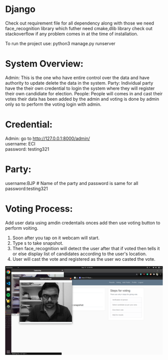 # Django
Check out requirement file for all dependency along with those we need face_recognition library which futher need cmake,dlib library check out stackoverflow if any problem comes in at the time of installation.

To run the project use: python3 manage.py runserver

# System Overview:
Admin: This is the one who have entire control over the data and have authority to update delete the data in the system.
Party: Individual party have the their own credential to login the system where they will register their own candidiate for election.
People: People will comes in and cast their votes their data has been added by the admin and voting is done by admin only so to perform the voting login with admin.

# Credential:
Admin: go to http://127.0.0.1:8000/admin/ <br>
username: ECI <br>
password: testing321 <br>

# Party:
username:BJP  # Name of the party and password is same for all <br>
password:testing321 <br>

# Voting Process:
Add user data using amdin credentails onces add then use voting button to perform voiting.
1. Soon after you tap on it webcam will start.
2. Type s to take snapshot.
3. Then face_recognition will detect the user after that if voted then tells it or else display list of candidates according to the user's location.
4. User will cast the vote and registered as the user wo casted the vote.

![imaage1](https://github.com/abhijeetsp98/Django/blob/master/Screenshot%20from%202020-09-13%2018-18-29.png)
